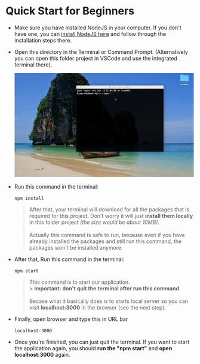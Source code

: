 # Quick Start for Beginners

- Make sure you have installed NodeJS in your computer. If you don't have one, you can [install NodeJS here](https://nodejs.org/en/) and follow through the installation steps there.

- Open this directory in the Terminal or Command Prompt. (Alternatively you can open this folder project in VSCode and use the integrated terminal there).

  <img src="./public/img/open-folder-terminal.gif">

- Run this command in the terminal:

  ```
  npm install
  ```

  > After that, your terminal will download for all the packages that is required for this project. Don't worry it will just **install them locally** in this folder project _(the size would be about 10MB)_. <br><br>
  > Actually this command is safe to run, because even if you have already installed the packages and still run this command, the packages won't be installed anymore.

- After that, Run this command in the terminal:

  ```
  npm start
  ```

  > This command is to start our application. <br> > **important: don't quit the terminal after run this command** <br><br>
  > Becase what it basically does is to starts local server so you can visit **localhost:3000** in the browser (see the next step).

- Finally, open browser and type this in URL bar

  ```
  localhost:3000
  ```

- Once you're finished, you can just quit the terminal. If you want to start the application again, you should **run the "npm start"** and **open localhost:3000** again.
